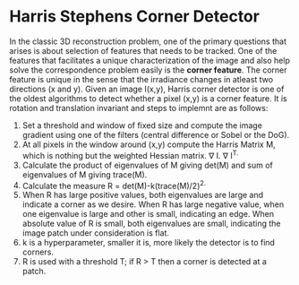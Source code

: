 # Harris Stephens Corner Detector

In the classic 3D reconstruction problem, one of the primary questions that arises is about selection of features that needs to be tracked. One of the features that facilitates a unique characterization of the image and also help solve the correspondence problem easily is the **corner feature**. The corner feature is unique in the sense that the irradiance changes in atleast two directions (x and y). Given an image I(x,y), Harris corner detector is one of the oldest algorithms to detect whether a pixel (x,y) is a corner feature. It is rotation and translation invariant and steps to implemnt are as follows:

1) Set a threshold and window of fixed size and compute the image gradient using one of the filters (central difference or Sobel or the DoG).
2) At all pixels in the window around (x,y) compute the Harris Matrix M, which is nothing but the weighted Hessian matrix. &nabla; I. &nabla; I<sup>T.
3) Calculate the product of eigenvalues of M giving det(M) and sum of eigenvalues of M giving trace(M). 
4) Calculate the measure R = det(M)-k(trace(M)/2)<sup>2.
5) When R has large positive values, both eigenvalues are large and indicate a corner as we desire. When R has large negative value, when one eigenvalue is large and other is small, indicating an edge. When absolute value of R is small, both eigenvalues are small, indicating the image patch under consideration is flat.
6) k is a hyperparameter, smaller it is, more likely the detector is to find corners.
7) R is used with a threshold T; if R > T then a corner is detected at a patch.


